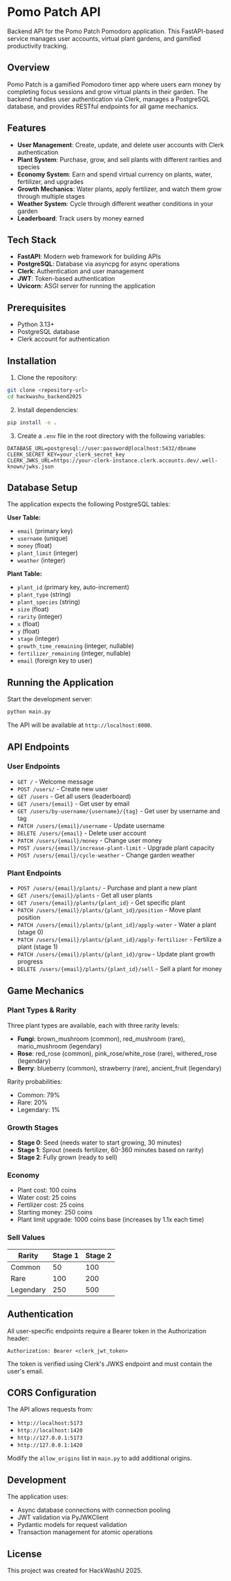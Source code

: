 # Pomo Patch API

Backend API for the Pomo Patch Pomodoro application. This FastAPI-based service manages user accounts, virtual plant gardens, and gamified productivity tracking.

## Overview

Pomo Patch is a gamified Pomodoro timer app where users earn money by completing focus sessions and grow virtual plants in their garden. The backend handles user authentication via Clerk, manages a PostgreSQL database, and provides RESTful endpoints for all game mechanics.

## Features

-   **User Management**: Create, update, and delete user accounts with Clerk authentication
-   **Plant System**: Purchase, grow, and sell plants with different rarities and species
-   **Economy System**: Earn and spend virtual currency on plants, water, fertilizer, and upgrades
-   **Growth Mechanics**: Water plants, apply fertilizer, and watch them grow through multiple stages
-   **Weather System**: Cycle through different weather conditions in your garden
-   **Leaderboard**: Track users by money earned

## Tech Stack

-   **FastAPI**: Modern web framework for building APIs
-   **PostgreSQL**: Database via asyncpg for async operations
-   **Clerk**: Authentication and user management
-   **JWT**: Token-based authentication
-   **Uvicorn**: ASGI server for running the application

## Prerequisites

-   Python 3.13+
-   PostgreSQL database
-   Clerk account for authentication

## Installation

1. Clone the repository:

```bash
git clone <repository-url>
cd hackwashu_backend2025
```

2. Install dependencies:

```bash
pip install -e .
```

3. Create a `.env` file in the root directory with the following variables:

```
DATABASE_URL=postgresql://user:password@localhost:5432/dbname
CLERK_SECRET_KEY=your_clerk_secret_key
CLERK_JWKS_URL=https://your-clerk-instance.clerk.accounts.dev/.well-known/jwks.json
```

## Database Setup

The application expects the following PostgreSQL tables:

**User Table:**

-   `email` (primary key)
-   `username` (unique)
-   `money` (float)
-   `plant_limit` (integer)
-   `weather` (integer)

**Plant Table:**

-   `plant_id` (primary key, auto-increment)
-   `plant_type` (string)
-   `plant_species` (string)
-   `size` (float)
-   `rarity` (integer)
-   `x` (float)
-   `y` (float)
-   `stage` (integer)
-   `growth_time_remaining` (integer, nullable)
-   `fertilizer_remaining` (integer, nullable)
-   `email` (foreign key to user)

## Running the Application

Start the development server:

```bash
python main.py
```

The API will be available at `http://localhost:8000`.

## API Endpoints

### User Endpoints

-   `GET /` - Welcome message
-   `POST /users/` - Create new user
-   `GET /users` - Get all users (leaderboard)
-   `GET /users/{email}` - Get user by email
-   `GET /users/by-username/{username}/{tag}` - Get user by username and tag
-   `PATCH /users/{email}/username` - Update username
-   `DELETE /users/{email}` - Delete user account
-   `PATCH /users/{email}/money` - Change user money
-   `POST /users/{email}/increase-plant-limit` - Upgrade plant capacity
-   `POST /users/{email}/cycle-weather` - Change garden weather

### Plant Endpoints

-   `POST /users/{email}/plants/` - Purchase and plant a new plant
-   `GET /users/{email}/plants` - Get all user plants
-   `GET /users/{email}/plants/{plant_id}` - Get specific plant
-   `PATCH /users/{email}/plants/{plant_id}/position` - Move plant position
-   `PATCH /users/{email}/plants/{plant_id}/apply-water` - Water a plant (stage 0)
-   `PATCH /users/{email}/plants/{plant_id}/apply-fertilizer` - Fertilize a plant (stage 1)
-   `PATCH /users/{email}/plants/{plant_id}/grow` - Update plant growth progress
-   `DELETE /users/{email}/plants/{plant_id}/sell` - Sell a plant for money

## Game Mechanics

### Plant Types & Rarity

Three plant types are available, each with three rarity levels:

-   **Fungi**: brown_mushroom (common), red_mushroom (rare), mario_mushroom (legendary)
-   **Rose**: red_rose (common), pink_rose/white_rose (rare), withered_rose (legendary)
-   **Berry**: blueberry (common), strawberry (rare), ancient_fruit (legendary)

Rarity probabilities:

-   Common: 79%
-   Rare: 20%
-   Legendary: 1%

### Growth Stages

-   **Stage 0**: Seed (needs water to start growing, 30 minutes)
-   **Stage 1**: Sprout (needs fertilizer, 60-360 minutes based on rarity)
-   **Stage 2**: Fully grown (ready to sell)

### Economy

-   Plant cost: 100 coins
-   Water cost: 25 coins
-   Fertilizer cost: 25 coins
-   Starting money: 250 coins
-   Plant limit upgrade: 1000 coins base (increases by 1.1x each time)

### Sell Values

| Rarity    | Stage 1 | Stage 2 |
| --------- | ------- | ------- |
| Common    | 50      | 100     |
| Rare      | 100     | 200     |
| Legendary | 250     | 500     |

## Authentication

All user-specific endpoints require a Bearer token in the Authorization header:

```
Authorization: Bearer <clerk_jwt_token>
```

The token is verified using Clerk's JWKS endpoint and must contain the user's email.

## CORS Configuration

The API allows requests from:

-   `http://localhost:5173`
-   `http://localhost:1420`
-   `http://127.0.0.1:5173`
-   `http://127.0.0.1:1420`

Modify the `allow_origins` list in `main.py` to add additional origins.

## Development

The application uses:

-   Async database connections with connection pooling
-   JWT validation via PyJWKClient
-   Pydantic models for request validation
-   Transaction management for atomic operations

## License

This project was created for HackWashU 2025.
